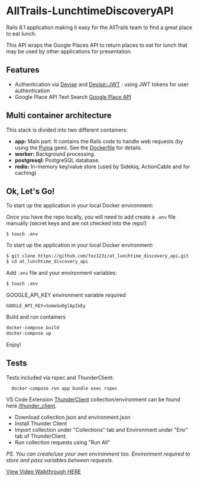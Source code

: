 # AllTrails-LunchtimeDiscoveryAPI

Rails 6.1 application making it easy for the AllTrails team to find a great place to eat lunch.

This API wraps the Google Places API to return places to eat for lunch that may be used by other applications for presentation.

## Features

- Authentication via [Devise](https://github.com/heartcombo/devise) and [Devise::JWT](https://github.com/waiting-for-dev/devise-jwt) : using JWT tokens for user authentication
- Google Place API Text Search [Google Place API](https://developers.google.com/maps/documentation/places/web-service/search-text)

## Multi container architecture

This stack is divided into two different containers:

- **app:** Main part. It contains the Rails code to handle web requests (by using the [Puma](https://github.com/puma/puma) gem). See the [Dockerfile](/Dockerfile) for details.
- **worker:** Background processing.
- **postgresql:** PostgreSQL database.
- **redis:** In-memory key/value store (used by Sidekiq, ActionCable and for caching)

## Ok, Let's Go!

To start up the application in your local Docker environment:

Once you have the repo locally, you will need to add create a `.env` file manually (secret keys and are not checked into the repo!)

```
$ touch .env
```

To start up the application in your local Docker environment:

```bash
$ git clone https://github.com/tez123z/at_lunchtime_discovery_api.git
$ cd at_lunchtime_discovery_api
```

Add `.env` file and your environment variables:

```bash
$ touch .env
```

GOOGLE_API_KEY environment variable required

```
GOOGLE_API_KEY=SomeGoOglApIkEy
```

Build and run containers

```bash
docker-compose build
docker-compose up
```

Enjoy!

## Tests

Tests included via rspec and ThunderClient:

```bash
  docker-compose run app bundle exec rspec
```

VS Code Extension [ThunderClient](https://www.thunderclient.io/) collection/environment can be found here [/thunder_client](https://github.com/tez123z/at_lunchtime_discovery_api/blob/main/thunder_client).

- Download collection.json and environment.json
- Install Thunder Client
- Import collection under "Collections" tab and Environment under "Env" tab of ThunderClient.
- Run collection requests using "Run All"

_PS. You can create/use your own environment too. Environment required to store and pass variables between requests._

[View Video Walkthrough HERE](https://share.getcloudapp.com/6quYn0Dl)
